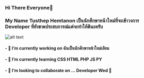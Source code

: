 ### Hi There Everyone👋

<h3>My Name Tusthep Hemtanon เป็นนักศึกษาหน้าใหม่ที่จะเข้าวงการ Developer ที่ยังขาดประสบการณ์แต่จะทำให้ดีนะครับ</h3>


![alt text](https://scontent.fbkk10-1.fna.fbcdn.net/v/t1.6435-1/p240x240/80277895_2512573618993106_2259252827484323840_n.jpg?_nc_cat=102&ccb=1-5&_nc_sid=7206a8&_nc_eui2=AeEnie3l5K5cAyAm9hfSlPlCwnHhW8e5xubCceFbx7nG5tKOSEuyO9n9LS0fw4i9TAR3trjs_JyFzweziaRWt9xO&_nc_ohc=lFpFp_IxNbsAX9GJoD1&_nc_ht=scontent.fbkk10-1.fna&oh=f314eb2bd9f9239cb443c6d8fd7836dd&oe=61BA1B2E "Logo Title Text 1")

<h4>- 🔭 I’m currently working on ฉันเป็นนักศึกษาหน้าใหม่เอียม</h4>
<h4>- 🌱 I’m currently learning CSS HTML PHP JS PY</h4>
<h4>- 👯 I’m looking to collaborate on ... Developer Wed 👀</h4>


<!--
**Pup077/Pup077** is a ✨ _special_ ✨ repository because its `README.md` (this file) appears on your GitHub profile.

Here are some ideas to get you started:

- 🔭 I’m currently working on ...
- 🌱 I’m currently learning ...
- 👯 I’m looking to collaborate on ...
- 🤔 I’m looking for help with ...
- 💬 Ask me about ...
- 📫 How to reach me: ...
- 😄 Pronouns: ...
- ⚡ Fun fact: ...
-->
